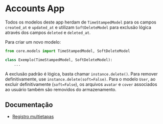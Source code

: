 # Accounts App

Todos os modelos deste app herdam de `TimeStampedModel` para os campos `created_at` e `updated_at` e utilizam `SoftDeleteModel` para exclusão lógica através dos campos `deleted` e `deleted_at`.

Para criar um novo modelo:

```python
from core.models import TimeStampedModel, SoftDeleteModel

class Exemplo(TimeStampedModel, SoftDeleteModel):
    ...
```

A exclusão padrão é lógica, basta chamar `instance.delete()`. Para remover definitivamente, use `instance.delete(soft=False)`.
Para o modelo `User`, ao excluir definitivamente (`soft=False`), os arquivos `avatar` e `cover`
associados ao usuário também são removidos do armazenamento.

## Documentação

- [Registro multietapas](../docs/accounts/registro_multietapas.md)
